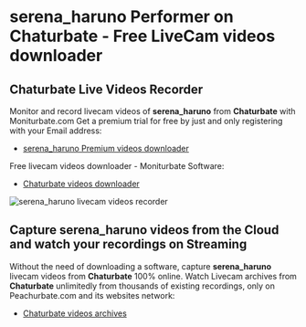 # serena_haruno Performer on Chaturbate - Free LiveCam videos downloader

## Chaturbate Live Videos Recorder

Monitor and record livecam videos of **serena_haruno** from **Chaturbate** with Moniturbate.com
Get a premium trial for free by just and only registering with your Email address:
* [serena_haruno Premium videos downloader](https://moniturbate.com/request-demo-licence-key.html)

Free livecam videos downloader - Moniturbate Software:
* [Chaturbate videos downloader](https://moniturbate.com/moniturbate-download-software.html)

![serena_haruno livecam videos recorder](https://peachurnet.com/templates/moniturbate-software.png)


## Capture serena_haruno videos from the Cloud and watch your recordings on Streaming

Without the need of downloading a software, capture **serena_haruno** livecam videos from **Chaturbate** 100% online.
Watch Livecam archives from **Chaturbate** unlimitedly from thousands of existing recordings, only on Peachurbate.com and its websites network:
* [Chaturbate videos archives](https://peachurnet.com/)